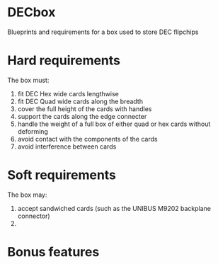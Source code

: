 # DECbox
Blueprints and requirements for a box used to store DEC flipchips

# Hard requirements

The box must:
1. fit DEC Hex wide cards lengthwise
2. fit DEC Quad wide cards along the breadth
3. cover the full height of the cards with handles
4. support the cards along the edge connecter
5. handle the weight of a full box of either quad or hex cards without deforming
6. avoid contact with the components of the cards
7. avoid interference between cards

# Soft requirements

The box may:
1. accept sandwiched cards (such as the UNIBUS M9202 backplane connector)
2. 

# Bonus features
